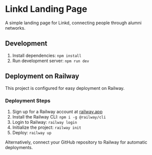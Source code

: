 # Linkd Landing Page

A simple landing page for Linkd, connecting people through alumni networks.

## Development

1. Install dependencies: `npm install`
2. Run development server: `npm run dev`

## Deployment on Railway

This project is configured for easy deployment on Railway.

### Deployment Steps

1. Sign up for a Railway account at [railway.app](https://railway.app)
2. Install the Railway CLI: `npm i -g @railway/cli`
3. Login to Railway: `railway login`
4. Initialize the project: `railway init`
5. Deploy: `railway up`

Alternatively, connect your GitHub repository to Railway for automatic deployments.
